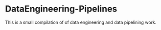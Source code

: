 # DataEngineering-Pipelines
This is a small compilation of of data engineering and data pipelining work.
